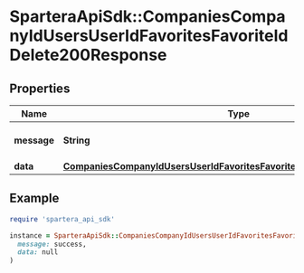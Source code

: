 # SparteraApiSdk::CompaniesCompanyIdUsersUserIdFavoritesFavoriteIdDelete200Response

## Properties

| Name | Type | Description | Notes |
| ---- | ---- | ----------- | ----- |
| **message** | **String** | Response status message |  |
| **data** | [**CompaniesCompanyIdUsersUserIdFavoritesFavoriteIdDelete200ResponseData**](CompaniesCompanyIdUsersUserIdFavoritesFavoriteIdDelete200ResponseData.md) |  |  |

## Example

```ruby
require 'spartera_api_sdk'

instance = SparteraApiSdk::CompaniesCompanyIdUsersUserIdFavoritesFavoriteIdDelete200Response.new(
  message: success,
  data: null
)
```


